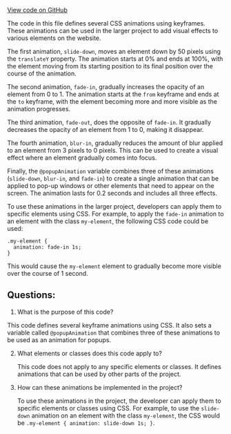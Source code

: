 [View code on GitHub](https://github.com/wandb/weave/weave-js/src/common/css/animations.less)

The code in this file defines several CSS animations using keyframes. These animations can be used in the larger project to add visual effects to various elements on the website. 

The first animation, `slide-down`, moves an element down by 50 pixels using the `translateY` property. The animation starts at 0% and ends at 100%, with the element moving from its starting position to its final position over the course of the animation.

The second animation, `fade-in`, gradually increases the opacity of an element from 0 to 1. The animation starts at the `from` keyframe and ends at the `to` keyframe, with the element becoming more and more visible as the animation progresses.

The third animation, `fade-out`, does the opposite of `fade-in`. It gradually decreases the opacity of an element from 1 to 0, making it disappear. 

The fourth animation, `blur-in`, gradually reduces the amount of blur applied to an element from 3 pixels to 0 pixels. This can be used to create a visual effect where an element gradually comes into focus.

Finally, the `@popupAnimation` variable combines three of these animations (`slide-down`, `blur-in`, and `fade-in`) to create a single animation that can be applied to pop-up windows or other elements that need to appear on the screen. The animation lasts for 0.2 seconds and includes all three effects.

To use these animations in the larger project, developers can apply them to specific elements using CSS. For example, to apply the `fade-in` animation to an element with the class `my-element`, the following CSS code could be used:

```
.my-element {
  animation: fade-in 1s;
}
```

This would cause the `my-element` element to gradually become more visible over the course of 1 second.
## Questions: 
 1. What is the purpose of this code?
   
   This code defines several keyframe animations using CSS. It also sets a variable called `@popupAnimation` that combines three of these animations to be used as an animation for popups.

2. What elements or classes does this code apply to?
   
   This code does not apply to any specific elements or classes. It defines animations that can be used by other parts of the project.

3. How can these animations be implemented in the project?
   
   To use these animations in the project, the developer can apply them to specific elements or classes using CSS. For example, to use the `slide-down` animation on an element with the class `my-element`, the CSS would be `.my-element { animation: slide-down 1s; }`.